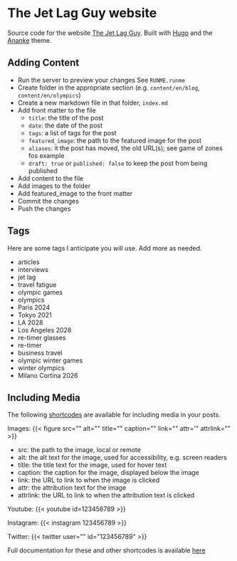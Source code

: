 # The Jet Lag Guy website

Source code for the website [The Jet Lag Guy](https://thejetlagguy.com).  Built with [Hugo](https://gohugo.io) and the [Ananke](https://github.com/theNewDynamic/gohugo-theme-ananke) theme.

## Adding Content

* Run the server to preview your changes
  See `RUNME.runme`
* Create folder in the appropriate section (e.g. `content/en/blog`, `content/en/olympics`)
* Create a new markdown file in that folder, `index.md`
* Add front matter to the file
  * `title`: the title of the post
  * `date`: the date of the post
  * `tags`: a list of tags for the post
  * `featured_image`: the path to the featured image for the post
  * `aliases`: it the post has moved, the old URL(s); see game of zones fos example
  * `draft: true` or `published: false` to keep the post from being published
* Add content to the file
* Add images to the folder
* Add featured_image to the front matter
* Commit the changes
* Push the changes

## Tags

Here are some tags I anticipate you will use.  Add more as needed.

* articles
* interviews
* jet lag
* travel fatigue
* olympic games
* olympics
* Paris 2024
* Tokyo 2021
* LA 2028
* Los Angeles 2028
* re-timer glasses
* re-timer
* business travel
* olympic winter games
* winter olympics
* Milano Cortina 2026

## Including Media

The following [shortcodes](https://gohugo.io/content-management/shortcodes/) are available for including media in your posts.

Images: {{< figure src="" alt="" title="" caption="" link="" attr='" attrlink="" >}}

* src: the path to the image, local or remote
* alt: the alt text for the image, used for accessibility, e.g. screen readers
* title: the title text for the image, used for hover text
* caption: the caption for the image, displayed below the image
* link: the URL to link to when the image is clicked
* attr: the attribution text for the image
* attrlink: the URL to link to when the attribution text is clicked

Youtube: {{< youtube id=123456789 >}}

Instagram: {{< instagram 123456789 >}}

Twitter: {{< twitter user="" id="123456789" >}}

Full documentation for these and other shortcodes is available [here](https://gohugo.io/content-management/shortcodes/)
